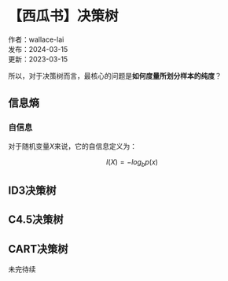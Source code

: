 # 【西瓜书】决策树

作者：wallace-lai <br/>
发布：2024-03-15 <br/>
更新：2023-03-15 <br/>

所以，对于决策树而言，最核心的问题是**如何度量所划分样本的纯度**？

## 信息熵

### 自信息

对于随机变量$X$来说，它的自信息定义为：

$$
I(X) = -log_b p(x)
$$

## ID3决策树

## C4.5决策树

## CART决策树

未完待续